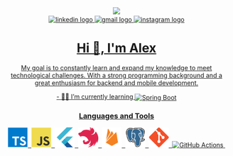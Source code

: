 <!-- HEADER - Image and social networks -->
<div align="center">
    <img height="150"                 src="https://camo.githubusercontent.com/62da68eb62b1e5f175f7d1f0191dd89a653d7908feb22d37d4a0ab07365d6791/68747470733a2f2f6d656469612e67697068792e636f6d2f6d656469612f4d3967624264396e6244724f5475314d71782f67697068792e676966"/>
</div>

<div align="center">
    <a href="https://www.linkedin.com/in/alex-fabricio"><img src="https://img.shields.io/static/v1?message=LinkedIn&logo=linkedin&label=&color=0077B5&logoColor=white&labelColor=&style=for-the-badge" height="35" alt="linkedin logo"/>
    <a href="mailto:fabricio10.pc@gmail.com"><img src="https://img.shields.io/static/v1?message=Gmail&logo=gmail&label=&color=D14836&logoColor=white&labelColor=&style=for-the-badge" height="35" alt="gmail logo"/>
     <a href="https://www.instagram.com/alexfabricio_"><img src="https://img.shields.io/static/v1?message=Instagram&logo=instagram&label=&color=E4405F&logoColor=white&labelColor=&style=for-the-badge" height="35" alt="instagram logo"/>
</div>

<!-- About Me -->
<div align="center">
    <h1 align="center"> Hi 👋, I'm Alex </h1>
    <p align="center"> My goal is to constantly learn and expand my knowledge to meet technological challenges. With a strong programming background and a great enthusiasm for backend and mobile     development. </p>
     <p align="center">
        - 👨‍🎓 I’m currently learning  <img align="center" src="https://res.cloudinary.com/img-cloud-alex/image/upload/v1694457362/skills/ukbrdjvut4fnprtduptw.png" width="100" title="Spring Boot" alt="Spring Boot"/>
        <!-- - 🔭 I’m currently working on ... <br>
        - 👯 I’m looking to collaborate on ... <br>
        - 🤔 I’m looking for help with ... <br>
        - 💬 Ask me about ... <br>
        - 📫 How to reach me: ... <br>
        - 😄 Pronouns: ... <br>
        - ⚡ Fun fact: ... <br>
         --> 
     </p>
</div>

<!-- Languages and Tools -->
<div align="center">
    <h3 align="center"> Languages and Tools </h3>
    <div align="center"> 
      <img src="https://github.com/devicons/devicon/blob/master/icons/typescript/typescript-original.svg" width="45" height="45" title="TypeScript" alt="TypeScript"/>&nbsp
      <img src="https://github.com/devicons/devicon/blob/master/icons/javascript/javascript-original.svg" width="45" height="45" title="JavaScript" alt="JavaScript"/>&nbsp
      <img src="https://github.com/devicons/devicon/blob/master/icons/flutter/flutter-original.svg" width="45" height="45" title="Flutter" alt="Flutter"/>&nbsp
      <img src="https://github.com/devicons/devicon/blob/master/icons/nestjs/nestjs-plain.svg" width="45" height="45" title="NestJS" alt="NestJS"/>&nbsp
      <img src="https://github.com/devicons/devicon/blob/master/icons/firebase/firebase-plain.svg" width="45" height="45" title="Firebase" alt="Firebase"/>&nbsp
      <img src="https://github.com/devicons/devicon/blob/master/icons/postgresql/postgresql-original.svg" width="45" height="45" title="Postgre" alt="Postgre"/>&nbsp 
      <img src="https://github.com/devicons/devicon/blob/master/icons/git/git-original.svg" width="45" height="45" title="Git" alt="Git"/>&nbsp
      <img src="https://res.cloudinary.com/img-cloud-alex/image/upload/v1693415304/skills/y4hm3jv36lubsdcnwjho.png" width="45" height="45" title="GitHub Actions" alt="GitHub Actions"/>&nbsp
    </div>
</div>

<!-- Stadistics -->
<!-- 
<div align="center">
    <h3 align="center"> My Stats </h3>
    <img src="https://github-readme-stats.vercel.app/api?username=Alex27LF&hide_title=false&hide_rank=false&show_icons=true&include_all_commits=true&count_private=true&disable_animations=false&theme=dracula&locale=en&hide_border=false" height="150" alt="stats graph"/>&nbsp
    <img src="https://github-readme-stats.vercel.app/api/top-langs?username=Alex27LF&locale=en&hide_title=false&layout=compact&card_width=320&langs_count=5&theme=dracula&hide_border=false" height="150" alt="languages graph"/>
</div>
-->
